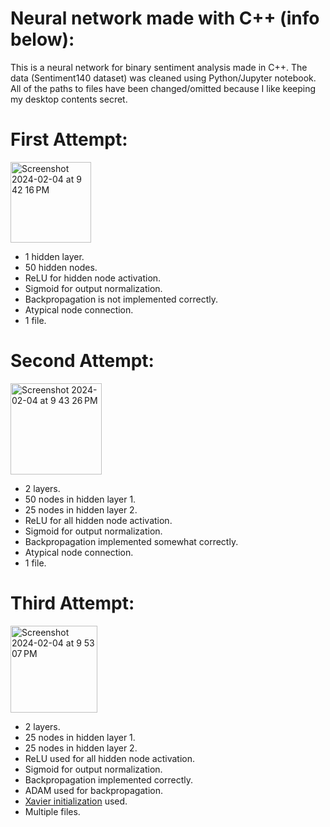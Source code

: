 # Neural network made with C++ (info below):
This is a neural network for binary sentiment analysis made in C++. The data (Sentiment140 dataset) was cleaned using Python/Jupyter notebook.
All of the paths to files have been changed/omitted because I like keeping my desktop contents secret.


# First Attempt:
<img width="129" alt="Screenshot 2024-02-04 at 9 42 16 PM" src="https://github.com/alexyzha/NeuralNetworkC/assets/122637724/d9e076aa-bdd8-4de3-8e97-648b9ac9eb91">

- 1 hidden layer.
- 50 hidden nodes.
- ReLU for hidden node activation.
- Sigmoid for output normalization.
- Backpropagation is not implemented correctly.
- Atypical node connection.
- 1 file.

# Second Attempt:
<img width="146" alt="Screenshot 2024-02-04 at 9 43 26 PM" src="https://github.com/alexyzha/NeuralNetworkC/assets/122637724/baff5c8a-b155-4ee1-b971-1eaecc61d4e9">

- 2 layers.
- 50 nodes in hidden layer 1.
- 25 nodes in hidden layer 2.
- ReLU for all hidden node activation.
- Sigmoid for output normalization.
- Backpropagation implemented somewhat correctly.
- Atypical node connection.
- 1 file.

# Third Attempt:
<img width="139" alt="Screenshot 2024-02-04 at 9 53 07 PM" src="https://github.com/alexyzha/NeuralNetworkC/assets/122637724/c9b7fc31-ade6-4935-a075-27f9f4c0c2c0">

- 2 layers.
- 25 nodes in hidden layer 1.
- 25 nodes in hidden layer 2.
- ReLU used for all hidden node activation.
- Sigmoid for output normalization.
- Backpropagation implemented correctly.
- ADAM used for backpropagation.
- [Xavier initialization](https://365datascience.com/tutorials/machine-learning-tutorials/what-is-xavier-initialization/) used.
- Multiple files.
